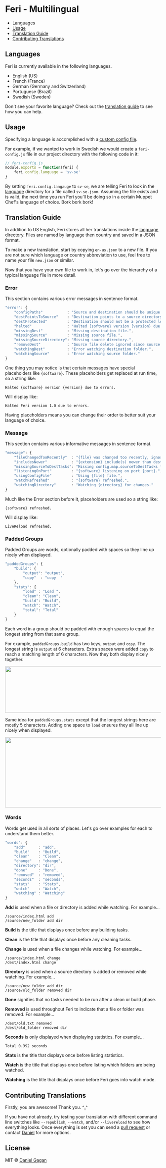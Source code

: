 # Feri - Multilingual

 * [Languages](#languages)
 * [Usage](#usage)
 * [Translation Guide](#translation-guide)
 * [Contributing Translations](#contributing-translations)

## Languages

Feri is currently available in the following languages.

 * English (US)
 * French (France)
 * German (Germany and Switzerland)
 * Portuguese (Brazil)
 * Swedish (Sweden)

Don't see your favorite language? Check out the [translation guide](#translation-guide) to see how you can help.

## Usage

Specifying a language is accomplished with a [custom config file](../README.md#custom-config-file).

For example, if we wanted to work in Swedish we would create a `feri-config.js` file in our project directory with the following code in it:

```js
// feri-config.js
module.exports = function(feri) {
    feri.config.language = 'sv-se'
}
```

By setting `feri.config.langauge` to `sv-se`, we are telling Feri to look in the [language](https://github.com/ForestMist/feri/tree/master/language) directory for a file called `sv-se.json`. Assuming the file exists and is valid, the next time you run Feri you'll be doing so in a certain Muppet Chef's language of choice. Bork bork bork!

## Translation Guide

In addition to US English, Feri stores all her translations inside the [language](https://github.com/ForestMist/feri/tree/master/language) directory. Files are named by language then country and saved in a JSON format.

To make a new translation, start by copying `en-us.json` to a new file. If you are not sure which language or country abbreviation to use, feel free to name your file `new.json` or similar.

Now that you have your own file to work in, let's go over the hierarchy of a typical language file in more detail.

### Error

This section contains various error messages in sentence format.

```js
"error": {
    "configPaths"           : "Source and destination should be unique and not nested within each other.",
    "destPointsToSource"    : "Destination points to a source directory.",
    "destProtected"         : "Destination should not be a protected location like {path}.",
    "halted"                : "Halted {software} version {version} due to errors.",
    "missingDest"           : "Missing destination file.",
    "missingSource"         : "Missing source file.",
    "missingSourceDirectory": "Missing source directory.",
    "removeDest"            : "Source file delete ignored since source files should never be harmed.",
    "watchingDest"          : "Error watching destination folder.",
    "watchingSource"        : "Error watching source folder."
}
```

One thing you may notice is that certain messages have special placeholders like `{software}`. These placeholders get replaced at run time, so a string like:

```
Halted {software} version {version} due to errors.
```

Will display like:

```
Halted Feri version 1.0 due to errors.
```

Having placeholders means you can change their order to better suit your language of choice.

### Message

This section contains various informative messages in sentence format.

```js
"message": {
    "fileChangedTooRecently"  : "{file} was changed too recently, ignoring.",
    "includesNewer"           : "{extension} include(s) newer than destination file.",
    "missingSourceToDestTasks": "Missing config.map.sourceToDestTasks for the following file types:",
    "listeningOnPort"         : "{software} listening on port {port}.",
    "usingConfigFile"         : "Using {file} file.",
    "watchRefreshed"          : "{software} refreshed.",
    "watchingDirectory"       : "Watching {directory} for changes."
}
```

Much like the Error section before it, placeholders are used so a string like:

```
{software} refreshed.
```

Will display like:

```
LiveReload refreshed.
```

### Padded Groups

Padded Groups are words, optionally padded with spaces so they line up nicely when displayed.

```js
"paddedGroups": {
    "build": {
        "output": "output",
        "copy"  : "copy  "
    },
    "stats": {
        "load" : "Load ",
        "clean": "Clean",
        "build": "Build",
        "watch": "Watch",
        "total": "Total"
    }
}
```

Each word in a group should be padded with enough spaces to equal the longest string from that same group.

For example, `paddedGroups.build` has two keys, `output` and `copy`. The longest string is `output` at 6 characters. Extra spaces were added `copy` to reach a matching length of 6 characters. Now they both display nicely together.

<img src="https://raw.githubusercontent.com/ForestMist/feri/master/images/translation-guide-build.png" width="918" height="150" alt="">

Same idea for `paddedGroups.stats` except that the longest strings here are mostly 5 characters. Adding one space to `load` ensures they all line up nicely when displayed.

<img src="https://raw.githubusercontent.com/ForestMist/feri/master/images/translation-guide-stats.png" width="918" height="227" alt="">

### Words

Words get used in all sorts of places. Let's go over examples for each to understand them better.

```js
"words": {
    "add"      : "add",
    "build"    : "Build",
    "clean"    : "Clean",
    "change"   : "change",
    "directory": "dir",
    "done"     : "Done",
    "removed"  : "removed",
    "seconds"  : "seconds",
    "stats"    : "Stats",
    "watch"    : "Watch",
    "watching" : "Watching"
}
```

**Add** is used when a file or directory is added while watching. For example...

```
/source/index.html add
/source/new_folder add dir
```

**Build** is the title that displays once before any building tasks.

**Clean** is the title that displays once before any cleaning tasks.

**Change** is used when a file changes while watching. For example...

```
/source/index.html change
/dest/index.html change
```

**Directory** is used when a source directory is added or removed while watching. For example...

```
/source/new_folder add dir
/source/old_folder removed dir
```

**Done** signifies that no tasks needed to be run after a clean or build phase.

**Removed** is used throughout Feri to indicate that a file or folder was removed. For example...

```
/dest/old.txt removed
/dest/old_folder removed dir
```

**Seconds** is only displayed when displaying statistics. For example...

```
Total 0.392 seconds
```

**Stats** is the title that displays once before listing statistics.

**Watch** is the title that displays once before listing which folders are being watched.

**Watching** is the title that displays once before Feri goes into watch mode.

## Contributing Translations

Firstly, you are awesome! Thank you. ^_^

If you have not already, try testing your translation with different command line switches like `--republish`, `--watch`, and/or `--livereload` to see how everything looks. Once everything is set you can send a [pull request](https://github.com/ForestMist/feri/pulls) or contact [Daniel](https://forestmist.org/about) for more options.

## License

MIT © [Daniel Gagan](https://forestmist.org)